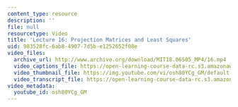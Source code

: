 ```yaml
---
content_type: resource
description: ''
file: null
resourcetype: Video
title: 'Lecture 16: Projection Matrices and Least Squares'
uid: 983528fc-6ab8-4907-7d5b-e1252652f08e
video_files:
  archive_url: http://www.archive.org/download/MIT18.06S05_MP4/16.mp4
  video_captions_file: https://open-learning-course-data-rc.s3.amazonaws.com/18-06sc-linear-algebra-fall-2011/e4114d4887ab527ab79f3d4f0f88e921_osh80YCg_GM.vtt
  video_thumbnail_file: https://img.youtube.com/vi/osh80YCg_GM/default.jpg
  video_transcript_file: https://open-learning-course-data-rc.s3.amazonaws.com/18-06sc-linear-algebra-fall-2011/0874a421068b100dbc6aa592d0ab6d10_osh80YCg_GM.pdf
video_metadata:
  youtube_id: osh80YCg_GM
---
```


